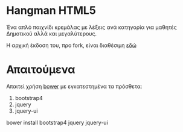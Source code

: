 # Hangman HTML5

Ένα απλό παιχνίδι κρεμάλας με λέξεις ανά κατηγορία για μαθητές Δημοτικού αλλά και μεγαλύτερους.

Η αρχική έκδοση του, προ fork, είναι διαθέσιμη [εδώ](https://github.com/vgabi94/Hangman-HTML5)

# Απαιτούμενα

Απαιτεί χρήση [bower](https://bower.io/) με εγκατεστημένα τα πρόσθετα:
1. bootstrap4
2. jquery
3. jquery-ui


bower install bootstrap4 jquery jquery-ui

